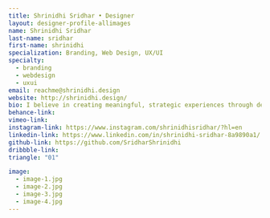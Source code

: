 ```yaml
---
title: Shrinidhi Sridhar • Designer
layout: designer-profile-allimages
name: Shrinidhi Sridhar
last-name: sridhar
first-name: shrinidhi
specialization: Branding, Web Design, UX/UI
specialty:
  - branding
  - webdesign
  - uxui
email: reachme@shrinidhi.design
website: http://shrinidhi.design/
bio: I believe in creating meaningful, strategic experiences through design. Also Leslie Knope is my spirit animal.
behance-link:
vimeo-link:
instagram-link: https://www.instagram.com/shrinidhisridhar/?hl=en
linkedin-link: https://www.linkedin.com/in/shrinidhi-sridhar-8a9890a1/
github-link: https://github.com/SridharShrinidhi
dribbble-link:
triangle: "01"

image:
  - image-1.jpg
  - image-2.jpg
  - image-3.jpg
  - image-4.jpg
---
```

